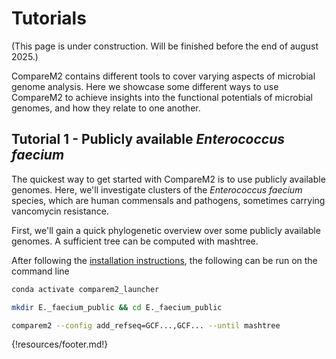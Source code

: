 # Tutorials

(This page is under construction. Will be finished before the end of august 2025.)

CompareM2 contains different tools to cover varying aspects of microbial genome analysis. Here we showcase some different ways to use CompareM2 to achieve insights into the functional potentials of microbial genomes, and how they relate to one another.


## Tutorial 1 - Publicly available *Enterococcus faecium*

The quickest way to get started with CompareM2 is to use publicly available genomes. Here, we'll investigate clusters of the *Enterococcus faecium* species, which are human commensals and pathogens, sometimes carrying vancomycin resistance.

First, we'll gain a quick phylogenetic overview over some publicly available genomes. A sufficient tree can be computed with mashtree.

After following the [installation instructions](https://comparem2.readthedocs.io/en/latest/10%20installation/), the following can be run on the command line

```bash
conda activate comparem2_launcher

mkdir E._faecium_public && cd E._faecium_public

comparem2 --config add_refseq=GCF...,GCF... --until mashtree
```


{!resources/footer.md!}
